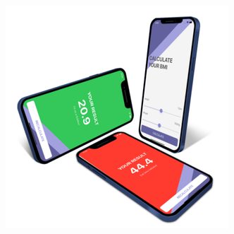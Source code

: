 ![alt text](https://github.com/yektaokdan/BMICalculator/blob/main/image_for_readme/mockup.png?raw=true)
